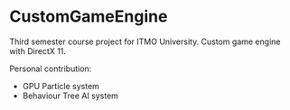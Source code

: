 # CustomGameEngine

Third semester course project for ITMO University.
Custom game engine with DirectX 11.

Personal contribution:
* GPU Particle system
* Behaviour Tree AI system
